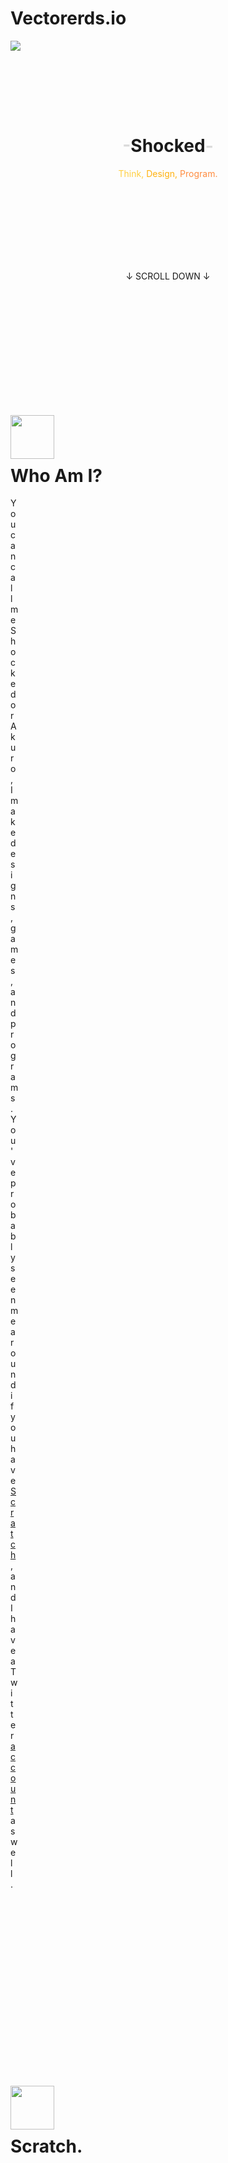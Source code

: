 # Vectorerds.io
<!DOCTYPE html>
<html>
  <head>
    <meta charset="UTF-8">
    <title>Shocked. </title>
    <link rel="stylesheet" type="text/css" href="style.css">
    <link rel="icon" type="image/png" href="https://www.tryimg.com/u/2021/04/19/icon-large-500x500.png">
  </head>
  <body>
    <div class="nav">
      <a href="https://shockked.github.io/"><img class="nav-img" src="https://www.tryimg.com/u/2021/04/19/icon-large-500x500.png"></a>
    </div>
    <div class="content">
      <center>
        <h1 style="margin-top: 135px;"><span style="color: #DBDBDB;">-</span>Shocked<span style="color: #DBDBDB;">-</span></h1>
        <p><span style="color: #FFCF40">Think,</span> <span style="color: #FFB210">Design,</span> <span style="color: #FF8C40">Program.</span></p>
        <br>
        <br>
        <br>
        <br>
        <br>
        <br>
        <br>
        <p>↓ SCROLL DOWN ↓</p>
      </center>
      <div class="left">
        <img style="margin-top: 200px;" width="70" src="https://www.tryimg.com/u/2021/04/19/icon-large-500x500.png">
        <h1 style="margin-top: 10px;">Who Am I?</h1>
        <p style="margin-right: 800px;">You can call me Shocked or Akuro, I make designs, games, and programs. You've probably seen me around if you have <a href="https://scratch.mit.edu/users/-Shocked-/">Scratch</a>, and I have a Twitter <a href="https://twitter.com/AkuroTheWolf">account</a> aswell.</p>
      </div>
      <div class="right">
        <img style="margin-top: 300px;" width="70" src="https://www.tryimg.com/u/2021/04/19/star.png">
        <h1 style="margin-top: 10px;">Scratch.</h1>
        <p style="margin-left: 800px;">I'm on Scratch alot, so you should see me around sometime—My username is <a>-Shocked-</a> and I run code tests, make designs, and develop games. I'm open to collabs at the moment, even though I have like 4 (I also prefer apps over games), so reach out to me sometime if you want to do something and I'll see. </p>
        <a href="https://shockked.github.io/projects/"><button style="margin-top: 10px;" class="yellow">View Projects</button></a>
        <a href="https://scratch.mit.edu/users/-Shocked-/projects/"><button style="margin-top: 10px;" class="orange">View on Scratch</button></a>
      </div>
      <center>
        <h1 style="margin-top: 300px;">Wanna get in touch?</h1>
        <p style="width: 700px;">I'm available most of the day, so if you need something or just want to chat with me, you can chat on my Scratch page or my socials.</p>
        <a href="https://shockked.github.io/contact/"><button style="margin-top: 10px;" class="yellow">View Socials</button></a>
        <a href="https://scratch.mit.edu/users/Vectornerds/"><button style="margin-top: 10px;" class="orange">Scratch</button></a>
      </center>
    </div>
  </body>
</html>
